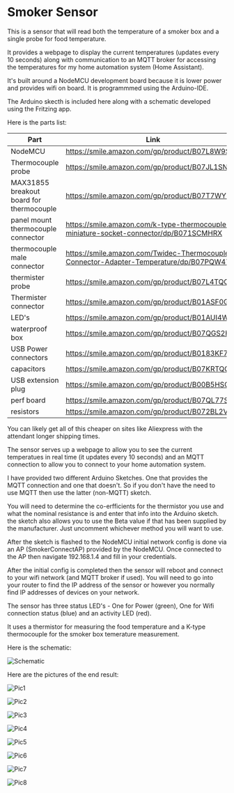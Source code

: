 # Smoker Sensor

This is a sensor that will read both the temperature of a smoker box and a single probe for food temperature.

It provides a webpage to display the current temperatures (updates every 10 seconds) along with communication to an MQTT broker for 
accessing the temperatures for my home automation system (Home Assistant).

It's built around a NodeMCU development board because it is lower power and provides wifi on board. It is programmmed using the Arduino-IDE.

The Arduino skecth is included here along with a schematic developed using the Fritzing app.

Here is the parts list:

| Part | Link |
| --- | --- |
| NodeMCU | https://smile.amazon.com/gp/product/B07L8W9SP3 |
| Thermocouple probe | https://smile.amazon.com/gp/product/B07JL1SN7X |
| MAX31855 breakout board for thermocouple | https://smile.amazon.com/gp/product/B07T7WY3H8 |
| panel mount thermocouple connector | https://smile.amazon.com/k-type-thermocouple-miniature-socket-connector/dp/B071SCMHRX |
| thermocouple male connector | https://smile.amazon.com/Twidec-Thermocouple-Connector-Adapter-Temperature/dp/B07PQW47BP |
| thermister probe | https://smile.amazon.com/gp/product/B07L4TQC4B |
| Thermister connector | https://smile.amazon.com/gp/product/B01ASF0GWS |
| LED's | https://smile.amazon.com/gp/product/B01AUI4W5U |
| waterproof box | https://smile.amazon.com/gp/product/B07QGS2HT4 |
| USB Power connectors | https://smile.amazon.com/gp/product/B0183KF7TM |
| capacitors | https://smile.amazon.com/gp/product/B07KRTQGL7 |
| USB extension plug | https://smile.amazon.com/gp/product/B00B5HSC20 |
| perf board | https://smile.amazon.com/gp/product/B07QL77SC5 |
| resistors | https://smile.amazon.com/gp/product/B072BL2VX1 |

You can likely get all of this cheaper on sites like Aliexpress with the attendant longer shipping times.

The sensor serves up a webpage to allow you to see the current temperatues in real time (it updates every 10 seconds) and an MQTT connection to allow you to connect to your home automation system.

I have provided two different Arduino Sketches. One that provides the MQTT connection and one that doesn't. So if you don't have the need to use MQTT then use the latter (non-MQTT) sketch.

You will need to determine the co-erfficients for the thermistor you use and what the nominal resistance is and enter that info into the Arduino sketch. the sketch also allows you to use the Beta value if that has been supplied by the manufacturer. Just uncomment whichever method you will want to use.

After the sketch is flashed to the NodeMCU initial network config is done via an AP (SmokerConnectAP) provided by the NodeMCU. Once connected to the AP then navigate 192.168.1.4 and fill in your credentials.

After the initial config is completed then the sensor will reboot and connect to your wifi network (and MQTT broker if used). You will need to go into your router to find the IP address of the sensor or however you normally find IP addresses of devices on your network.

The sensor has three status LED's - One for Power (green), One for Wifi connection status (blue) and an activity LED (red).

It uses a thermistor for measuring the food temperature and a K-type thermocouple for the smoker box temerature measurement.

Here is the schematic:

![Schematic](smoker_schematic.gif)

Here are the pictures of the end result:

![Pic1](1.gif)

![Pic2](2.gif)

![Pic3](3.gif)

![Pic4](4.gif)

![Pic5](5.gif)

![Pic6](6.gif)

![Pic7](7.gif)

![Pic8](8.gif)

